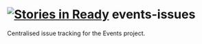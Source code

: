 [![Stories in Ready](https://badge.waffle.io/openrightsgroup/events-issues.png?label=ready&title=Ready)](https://waffle.io/openrightsgroup/events-issues)
events-issues
=============

Centralised issue tracking for the Events project.
